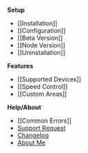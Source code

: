 **Setup**
* [[Installation]]
* [[Configuration]]
* [[Beta Version]]
* [[Node Version]]
* [[Uninstallation]]

**Features**
* [[Supported Devices]]
* [[Speed Control]]
* [[Custom Areas]]

**Help/About**
* [[Common Errors]]
* [Support Request](https://github.com/bwp91/homebridge-deebot/issues/new/choose)
* [Changelog](https://github.com/bwp91/homebridge-deebot/blob/latest/CHANGELOG.md)
* [About Me](https://github.com/sponsors/bwp91)